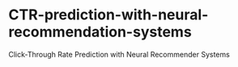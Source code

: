 # CTR-prediction-with-neural-recommendation-systems
Click-Through Rate Prediction with Neural Recommender Systems
